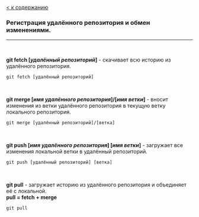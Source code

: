 
[< к содержанию](./readme.md)

### Регистрация удалённого репозитория и обмен изменениями.

---

<br>

**git fetch [*удалённый репозиторий*]** - скачивает всю историю из удалённого репозитория.

````
git fetch [удалённый репозиторий]
````

<br>

**git merge [*имя удалённого репозитория*]/[*имя ветки*]** - вносит изменения из ветки удалённого репозитория в текущую ветку локального репозитория.

`````
git merge [удалённый репозиторий]/[ветка]
`````

<br>

**git push [*имя удалённого репозитория*] [*имя ветки*]** - загружает все изменения локальной ветки в удалённый репозиторий.

````
git push [удалённый репозиторий] [ветка]
````

<br>

**git pull** - загружает историю из удалённого репозитория и объединяет её с локальной.<br> 
**pull = fetch + merge**

`````
git pull
`````
